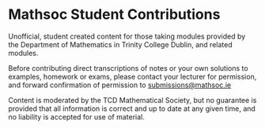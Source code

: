 ---
---
# Mathsoc Student Contributions
Unofficial, student created content for those taking modules provided by the 
Department of Mathematics in Trinity College Dublin, and related modules. 

Before contributing direct transcriptions of notes or your own solutions to examples, 
homework or exams, please contact your lecturer for permission, and forward 
confirmation of permission to submissions@mathsoc.ie

Content is moderated by the TCD Mathematical Society, but no guarantee is provided 
that all information is correct and up to date at any given time, and no liability 
is accepted for use of material.
